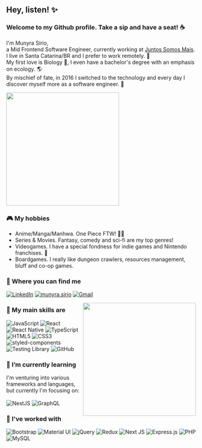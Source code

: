 ## Hey, listen! :sparkles:	

### Welcome to my Github profile. Take a sip and have a seat! ☕

I'm Munyra Sírio, </br>
a Mid Frontend Software Engineer, currently working at <a href='http://github.com/juntossomosmais' title='JuntosSomosMais'>Juntos Somos Mais</a>. </br>
I live in Santa Catarina/BR and I prefer to work remotely. 🔌</br>
My first love is Biology 🌄, I even have a bachelor's degree with an emphasis on ecology. 🌎</br>
By mischief of fate, in 2016 I switched to the technology and every day I discover myself more as a software engineer. 💜

<a target='_blank' href='https://spotify-github-profile.vercel.app/api/view?uid=22nkuwd7rvjiurlui54be453a&redirect=true' title='Open on Spotify'>
<img width='300em' src="https://spotify-github-profile.vercel.app/api/view?uid=22nkuwd7rvjiurlui54be453a&cover_image=true&theme=natemoo-re&background_color=373434&interchange=true&bar_color=89418b&bar_color_cover=false"/>
</a>

### 🎮 My hobbies
- Anime/Manga/Manhwa. One Piece FTW! 🏴‍☠️
- Series & Movies. Fantasy, comedy and sci-fi are my top genres!
- Videogames. I have a special fondness for indie games and Nintendo franchises. 💜
- Boardgames. I really like dungeon crawlers, resources management, bluff and co-op games.

### 🤙 Where you can find me
<a target='_blank' href='https://www.linkedin.com/in/munyrassirio/' title='LinkedIn'><img src='https://img.shields.io/badge/LinkedIn-0077B5?style=for-the-badge&logo=linkedin&logoColor=white' alt='LinkedIn'></a>
<a target='_blank' href='https://www.instagram.com/munyra.sirio/' title='Instagram'><img src='https://img.shields.io/badge/Instagram-E4405F.svg?style=for-the-badge&logo=Instagram&logoColor=white' alt='munyra.sirio'></a>
<a target='_blank' href="mailto:munyrasirio@gmail.com"><img src="https://img.shields.io/badge/Gmail-D14836?style=for-the-badge&logo=gmail&logoColor=white" alt="Gmail"></a>

<img align="right" width='300em' src="https://github-readme-stats.vercel.app/api/top-langs/?username=munyrasirio&layout=compact&langs_count=8&theme=synthwave" />

### 🚀 My main skills are
![JavaScript](https://img.shields.io/badge/-JavaScript-323330?style=for-the-badge&logo=javascript&logoColor=F7DF1E)
![React](https://img.shields.io/badge/-React-323330?style=for-the-badge&logo=react&logoColor=61DAFB)
![React Native](https://img.shields.io/badge/-React%20Native-323330?style=for-the-badge&logo=react&logoColor=61DAFB)
![TypeScript](https://img.shields.io/badge/-TypeScript-3178C6?style=for-the-badge&logo=typescript&logoColor=white)
![HTML5](https://img.shields.io/badge/-HTML5-E34F26?style=for-the-badge&logo=html5&logoColor=white)
![CSS3](https://img.shields.io/badge/-CSS3-1572B6?style=for-the-badge&logo=css3&logoColor=white)
![styled-components](https://img.shields.io/badge/-styled--components-DB7093?style=for-the-badge&logoColor=white")
![Testing Library](https://img.shields.io/badge/-Testing%20Library-E33332?style=for-the-badge&logo=testing-library&logoColor=white)
![GitHub](https://img.shields.io/badge/github-121011?style=for-the-badge&logo=github&logoColor=white)

### 🌱 I’m currently learning
I'm venturing into various frameworks and languages, but currently I'm focusing on: </br></br>
![NestJS](https://img.shields.io/badge/NestJS-E0234E?style=for-the-badge&logo=nestjs&logoColor=white)
![GraphQL](https://img.shields.io/badge/-GraphQL-E10098?style=for-the-badge&logo=graphql)


### 🔎 I've worked with
![Bootstrap](https://img.shields.io/badge/bootstrap-%23563D7C.svg?style=for-the-badge&logo=bootstrap&logoColor=white)
![Material UI](https://img.shields.io/badge/materialui-%230081CB.svg?style=for-the-badge&logo=material-ui&logoColor=white)
![jQuery](https://img.shields.io/badge/jquery-%230769AD.svg?style=for-the-badge&logo=jquery&logoColor=white)
![Redux](https://img.shields.io/badge/redux-%23593d88.svg?style=for-the-badge&logo=redux&logoColor=white)
![Next JS](https://img.shields.io/badge/nextjs-%23000000.svg?style=for-the-badge&logo=next.js&logoColor=white)
![Express.js](https://img.shields.io/badge/Express.js-404d59?style=for-the-badge&logo=express&logoColor=61DAFB)
![PHP](https://img.shields.io/badge/PHP-777BB4?style=for-the-badge&logo=php&logoColor=white)
![MySQL](https://img.shields.io/badge/mysql-%2300f.svg?style=for-the-badge&logo=mysql&logoColor=white)

 
